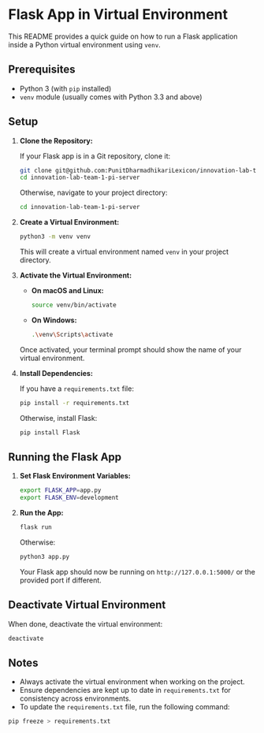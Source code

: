# Flask App in Virtual Environment

This README provides a quick guide on how to run a Flask application inside a Python virtual environment using `venv`.

## Prerequisites

- Python 3 (with `pip` installed)
- `venv` module (usually comes with Python 3.3 and above)

## Setup

1. **Clone the Repository:**
   
   If your Flask app is in a Git repository, clone it:

   ```bash
   git clone git@github.com:PunitDharmadhikariLexicon/innovation-lab-team-1-pi-server.git
   cd innovation-lab-team-1-pi-server
   ```

   Otherwise, navigate to your project directory:

   ```bash
   cd innovation-lab-team-1-pi-server
   ```

2. **Create a Virtual Environment:**

   ```bash
   python3 -m venv venv
   ```

   This will create a virtual environment named `venv` in your project directory.

3. **Activate the Virtual Environment:**

   - **On macOS and Linux:**

     ```bash
     source venv/bin/activate
     ```

   - **On Windows:**

     ```bash
     .\venv\Scripts\activate
     ```

   Once activated, your terminal prompt should show the name of your virtual environment.

4. **Install Dependencies:**

   If you have a `requirements.txt` file:

   ```bash
   pip install -r requirements.txt
   ```

   Otherwise, install Flask:

   ```bash
   pip install Flask
   ```

## Running the Flask App

1. **Set Flask Environment Variables:**

   ```bash
   export FLASK_APP=app.py
   export FLASK_ENV=development
   ```

2. **Run the App:**

   ```bash
   flask run
   ```

   Otherwise:

   ```bash
   python3 app.py
   ```

   Your Flask app should now be running on `http://127.0.0.1:5000/` or the provided port if different.

## Deactivate Virtual Environment

When done, deactivate the virtual environment:

```bash
deactivate
```

## Notes

- Always activate the virtual environment when working on the project.
- Ensure dependencies are kept up to date in `requirements.txt` for consistency across environments.
- To update the `requirements.txt` file, run the following command:

```bash
pip freeze > requirements.txt
```